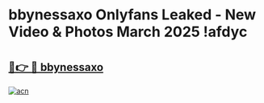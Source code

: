 # bbynessaxo Onlyfans Leaked - New Video & Photos March 2025 !afdyc

# <h2><a href="https://os5u2k.iuczelnia.edu.pl?title=bbynessaxo&ref=afdyc">🔗👉 🔴 bbynessaxo</a></h2>

[![acn](https://github.com/user-attachments/assets/0f9c940e-d8b0-45ae-aac7-cd30a18b3e1c)](https://os5u2k.iuczelnia.edu.pl?title=bbynessaxo&ref=afdyc)

